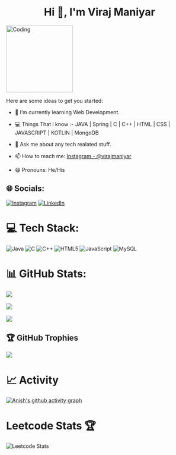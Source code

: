 <h1 align="center">Hi 👋, I'm Viraj Maniyar</h1>
<img align="center" alt="Coding" width="180" src="https://media3.giphy.com/media/qgQUggAC3Pfv687qPC/giphy.gif?cid=ecf05e47mi5y0xb63i69gsw5qprq7urlhejb563ap9gspf5y&rid=giphy.gif&ct=g">

Here are some ideas to get you started:

- 🌱 I’m currently learning Web Development.
- 💻 Things That i know :-
     JAVA | Spring | C | C++ | HTML | CSS | JAVASCRIPT | KOTLIN | MongoDB
- 💬 Ask me about any tech realated stuff.

- 📫 How to reach me: [Instagram - @virajmaniyar](https://www.instagram.com/hhayjcrtihcddyncdz/)
- 😄 Pronouns: He/His 


## 🌐 Socials:
[![Instagram](https://img.shields.io/badge/Instagram-%23E4405F.svg?logo=Instagram&logoColor=white)](https://www.instagram.com/hhayjcrtihcddyncdz/) [![LinkedIn](https://img.shields.io/badge/LinkedIn-%230077B5.svg?logo=linkedin&logoColor=white)](https://www.linkedin.com/in/viraj-maniyar-232968224/)

# 💻 Tech Stack:
![Java](https://img.shields.io/badge/java-%23ED8B00.svg?style=for-the-badge&logo=java&logoColor=white) ![C](https://img.shields.io/badge/c-%2300599C.svg?style=for-the-badge&logo=c&logoColor=white) ![C++](https://img.shields.io/badge/c++-%2300599C.svg?style=for-the-badge&logo=c%2B%2B&logoColor=white) ![HTML5](https://img.shields.io/badge/html5-%23E34F26.svg?style=for-the-badge&logo=html5&logoColor=white) ![JavaScript](https://img.shields.io/badge/javascript-%23323330.svg?style=for-the-badge&logo=javascript&logoColor=%green) ![MySQL](https://img.shields.io/badge/MySQL-%23323330.svg?style=for-the-badge&logo=MySQL&logoColor=%23F7DF1E)

# 📊 GitHub Stats:
![](https://github-readme-stats.vercel.app/api?username=Viraj-Maniyar&theme=radical&hide_border=false&include_all_commits=false&count_private=false)<br/><br/>
![](https://github-readme-streak-stats.herokuapp.com/?user=Viraj-Maniyar&theme=radical&hide_border=false)<br/><br/>
![](https://github-readme-stats.vercel.app/api/top-langs/?username=Viraj-Maniyar&theme=radical&hide_border=false&include_all_commits=false&count_private=false&layout=compact)
   

## 🏆 GitHub Trophies
![](https://github-profile-trophy.vercel.app/?username=Viraj-Maniyar&theme=dracula&no-frame=true&no-bg=true&margin-w=4)


# 📈 Activity
[![Anish's github activity graph](https://github-readme-activity-graph.cyclic.app/graph?username=Viraj-Maniyar&bg_color=fffff0&color=708090&line=24292e&point=24292e&area=true&hide_border=true)](https://github.com/Viraj-Maniyar/github-readme-activity-graph)

# Leetcode Stats 🏆

![Leetcode Stats](https://leetcard.jacoblin.cool/virajmaniyar39?ext=heatmap)

